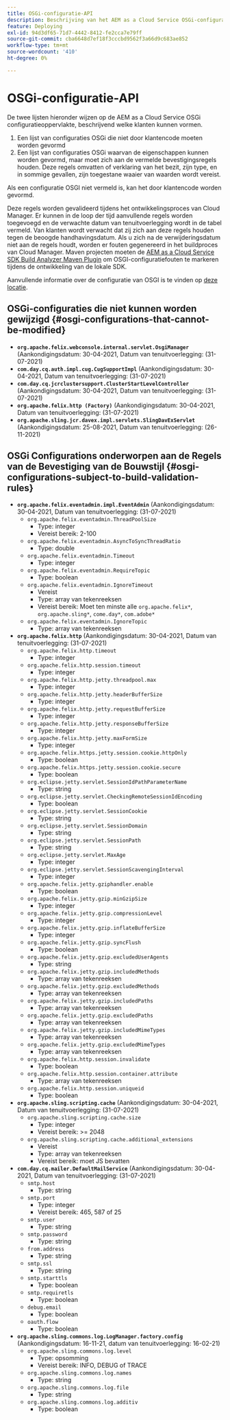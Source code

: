 ```yaml
---
title: OSGi-configuratie-API
description: Beschrijving van het AEM as a Cloud Service OSGi-configuratieoppervlak
feature: Deploying
exl-id: 94d3df65-71d7-4442-8412-fe2cca7e79ff
source-git-commit: cba6648d7ef18f3cccbd9562f3a66d9c683ae852
workflow-type: tm+mt
source-wordcount: '410'
ht-degree: 0%

---
```


# OSGi-configuratie-API

De twee lijsten hieronder wijzen op de AEM as a Cloud Service OSGi configuratieoppervlakte, beschrijvend welke klanten kunnen vormen.

1. Een lijst van configuraties OSGi die niet door klantencode moeten worden gevormd
1. Een lijst van configuraties OSGi waarvan de eigenschappen kunnen worden gevormd, maar moet zich aan de vermelde bevestigingsregels houden. Deze regels omvatten of verklaring van het bezit, zijn type, en in sommige gevallen, zijn toegestane waaier van waarden wordt vereist.

Als een configuratie OSGI niet vermeld is, kan het door klantencode worden gevormd.

Deze regels worden gevalideerd tijdens het ontwikkelingsproces van Cloud Manager. Er kunnen in de loop der tijd aanvullende regels worden toegevoegd en de verwachte datum van tenuitvoerlegging wordt in de tabel vermeld. Van klanten wordt verwacht dat zij zich aan deze regels houden tegen de beoogde handhavingsdatum. Als u zich na de verwijderingsdatum niet aan de regels houdt, worden er fouten gegenereerd in het buildproces van Cloud Manager. Maven projecten moeten de [AEM as a Cloud Service SDK Build Analyzer Maven Plugin](https://experienceleague.adobe.com/docs/experience-manager-core-components/using/developing/archetype/build-analyzer-maven-plugin.html) om OSGI-configuratiefouten te markeren tijdens de ontwikkeling van de lokale SDK.

Aanvullende informatie over de configuratie van OSGI is te vinden op [deze locatie](/help/implementing/deploying/configuring-osgi.md).

## OSGi-configuraties die niet kunnen worden gewijzigd {#osgi-configurations-that-cannot-be-modified}

* **`org.apache.felix.webconsole.internal.servlet.OsgiManager`** (Aankondigingsdatum: 30-04-2021, Datum van tenuitvoerlegging: (31-07-2021)
* **`com.day.cq.auth.impl.cug.CugSupportImpl`** (Aankondigingsdatum: 30-04-2021, Datum van tenuitvoerlegging: (31-07-2021)
* **`com.day.cq.jcrclustersupport.ClusterStartLevelController`** (Aankondigingsdatum: 30-04-2021, Datum van tenuitvoerlegging: (31-07-2021)
* **`org.apache.felix.http (Factory)`** (Aankondigingsdatum: 30-04-2021, Datum van tenuitvoerlegging: (31-07-2021)
* **`org.apache.sling.jcr.davex.impl.servlets.SlingDavExServlet`** (Aankondigingsdatum: 25-08-2021, Datum van tenuitvoerlegging: (26-11-2021)

## OSGi Configurations onderworpen aan de Regels van de Bevestiging van de Bouwstijl {#osgi-configurations-subject-to-build-validation-rules}

* **`org.apache.felix.eventadmin.impl.EventAdmin`** (Aankondigingsdatum: 30-04-2021, Datum van tenuitvoerlegging: (31-07-2021)
   * `org.apache.felix.eventadmin.ThreadPoolSize`
      * Type: integer
      * Vereist bereik: 2-100
   * `org.apache.felix.eventadmin.AsyncToSyncThreadRatio`
      * Type: double
   * `org.apache.felix.eventadmin.Timeout`
      * Type: integer
   * `org.apache.felix.eventadmin.RequireTopic`
      * Type: boolean
   * `org.apache.felix.eventadmin.IgnoreTimeout`
      * Vereist
      * Type: array van tekenreeksen
      * Vereist bereik: Moet ten minste alle `org.apache.felix*`, `org.apache.sling*`, `come.day*`, `com.adobe*`
   * `org.apache.felix.eventadmin.IgnoreTopic`
      * Type: array van tekenreeksen
* **`org.apache.felix.http`** (Aankondigingsdatum: 30-04-2021, Datum van tenuitvoerlegging: (31-07-2021)
   * `org.apache.felix.http.timeout`
      * Type: integer
   * `org.apache.felix.http.session.timeout`
      * Type: integer
   * `org.apache.felix.http.jetty.threadpool.max`
      * Type: integer
   * `org.apache.felix.http.jetty.headerBufferSize`
      * Type: integer
   * `org.apache.felix.http.jetty.requestBufferSize`
      * Type: integer
   * `org.apache.felix.http.jetty.responseBufferSize`
      * Type: integer
   * `org.apache.felix.http.jetty.maxFormSize`
      * Type: integer
   * `org.apache.felix.https.jetty.session.cookie.httpOnly`
      * Type: boolean
   * `org.apache.felix.https.jetty.session.cookie.secure`
      * Type: boolean
   * `org.eclipse.jetty.servlet.SessionIdPathParameterName`
      * Type: string
   * `org.eclipse.jetty.servlet.CheckingRemoteSessionIdEncoding`
      * Type: boolean
   * `org.eclipse.jetty.servlet.SessionCookie`
      * Type: string
   * `org.eclipse.jetty.servlet.SessionDomain`
      * Type: string
   * `org.eclipse.jetty.servlet.SessionPath`
      * Type: string
   * `org.eclipse.jetty.servlet.MaxAge`
      * Type: integer
   * `org.eclipse.jetty.servlet.SessionScavengingInterval`
      * Type: integer
   * `org.apache.felix.jetty.gziphandler.enable`
      * Type: boolean
   * `org.apache.felix.jetty.gzip.minGzipSize`
      * Type: integer
   * `org.apache.felix.jetty.gzip.compressionLevel`
      * Type: integer
   * `org.apache.felix.jetty.gzip.inflateBufferSize`
      * Type: integer
   * `org.apache.felix.jetty.gzip.syncFlush`
      * Type: boolean
   * `org.apache.felix.jetty.gzip.excludedUserAgents`
      * Type: string
   * `org.apache.felix.jetty.gzip.includedMethods`
      * Type: array van tekenreeksen
   * `org.apache.felix.jetty.gzip.excludedMethods`
      * Type: array van tekenreeksen
   * `org.apache.felix.jetty.gzip.includedPaths`
      * Type: array van tekenreeksen
   * `org.apache.felix.jetty.gzip.excludedPaths`
      * Type: array van tekenreeksen
   * `org.apache.felix.jetty.gzip.includedMimeTypes`
      * Type: array van tekenreeksen
   * `org.apache.felix.jetty.gzip.excludedMimeTypes`
      * Type: array van tekenreeksen
   * `org.apache.felix.http.session.invalidate`
      * Type: boolean
   * `org.apache.felix.http.session.container.attribute`
      * Type: array van tekenreeksen
   * `org.apache.felix.http.session.uniqueid`
      * Type: boolean
* **`org.apache.sling.scripting.cache`** (Aankondigingsdatum: 30-04-2021, Datum van tenuitvoerlegging: (31-07-2021)
   * `org.apache.sling.scripting.cache.size`
      * Type: integer
      * Vereist bereik: >= 2048
   * `org.apache.sling.scripting.cache.additional_extensions`
      * Vereist
      * Type: array van tekenreeksen
      * Vereist bereik: moet JS bevatten
* **`com.day.cq.mailer.DefaultMailService`** (Aankondigingsdatum: 30-04-2021, Datum van tenuitvoerlegging: (31-07-2021)
   * `smtp.host`
      * Type: string
   * `smtp.port`
      * Type: integer
      * Vereist bereik: 465, 587 of 25
   * `smtp.user`
      * Type: string
   * `smtp.password`
      * Type: string
   * `from.address`
      * Type: string
   * `smtp.ssl`
      * Type: string
   * `smtp.starttls`
      * Type: boolean
   * `smtp.requiretls`
      * Type: boolean
   * `debug.email`
      * Type: boolean
   * `oauth.flow`
      * Type: boolean
* **`org.apache.sling.commons.log.LogManager.factory.config`** (Aankondigingsdatum: 16-11-21, datum van tenuitvoerlegging: 16-02-21)
   * `org.apache.sling.commons.log.level`
      * Type: opsomming
      * Vereist bereik: INFO, DEBUG of TRACE
   * `org.apache.sling.commons.log.names`
      * Type: string
   * `org.apache.sling.commons.log.file`
      * Type: string
   * `org.apache.sling.commons.log.additiv`
      * Type: boolean